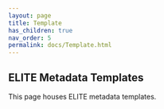 ```yaml
--- 
layout: page 
title: Template 
has_children: true 
nav_order: 5 
permalink: docs/Template.html 
---
```


## ELITE Metadata Templates

This page houses ELITE metadata templates.
